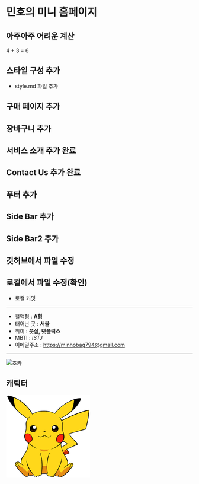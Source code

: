 # 민호의 미니 홈페이지

## 아주아주 어려운 계산
4 + 3 = 6

## 스타일 구성 추가
- style.md 파일 추가

## 구매 페이지 추가

## 장바구니 추가

## 서비스 소개 추가 완료

## Contact Us 추가 완료

## 푸터 추가

## Side Bar 추가
## Side Bar2 추가

## 깃허브에서 파일 수정

## 로컬에서 파일 수정(확인)
- 로컬 커밋
---
- 혈액형 : **A형**
- 태어난 곳 : **서울**
- 취미 : **풋살, 넷플릭스**
- MBTI : *ISTJ*
- 이메일주소 : [https://minhobag794@gmail.com](https://minhobag794@gmail.com)
---
![조카](https://i.namu.wiki/i/vCzsKo4rRSQwXNs07_BQGG_UHZsEbFiaqGUjPYNfnHIgjssh1Bg-85TwerqD_DnHBrH193pko3D-62RbV1IzpHVrlerDa3LpXQha5ETKLycw89mfBSLdBiYQ1cAurAPc6Vqp6ofjxRw-52LdBD9cPQ.webp)
## 캐릭터
![](pika.png)
